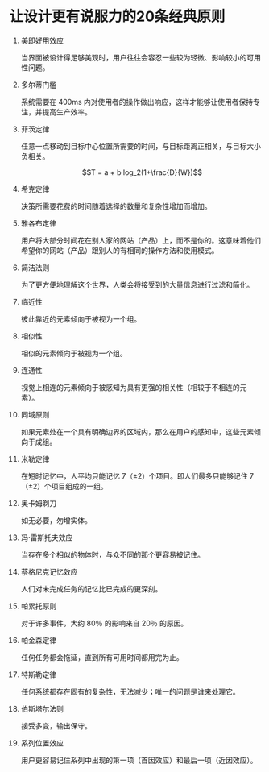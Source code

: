 # 让设计更有说服力的20条经典原则



1. 美即好用效应

    当界面被设计得足够美观时，用户往往会容忍一些较为轻微、影响较小的可用性问题。

2. 多尔蒂门槛

    系统需要在 400ms 内对使用者的操作做出响应，这样才能够让使用者保持专注，并提高生产效率。

3. 菲茨定律

    任意一点移动到目标中心位置所需要的时间，与目标距离正相关，与目标大小负相关。 

    $$T = a + b log_2(1+\frac{D}{W})$$

4. 希克定律

    决策所需要花费的时间随着选择的数量和复杂性增加而增加。

5. 雅各布定律

    用户将大部分时间花在别人家的网站（产品）上，而不是你的。这意味着他们希望你的网站（产品）跟别人的有相同的操作方法和使用模式。

6. 简洁法则

    为了更方便地理解这个世界，人类会将接受到的大量信息进行过滤和简化。

7. 临近性

    彼此靠近的元素倾向于被视为一个组。

8. 相似性

    相似的元素倾向于被视为一个组。

9. 连通性

    视觉上相连的元素倾向于被感知为具有更强的相关性（相较于不相连的元素）。

10. 同域原则

    如果元素处在一个具有明确边界的区域内，那么在用户的感知中，这些元素倾向于成组。

11. 米勒定律

    在短时记忆中，人平均只能记忆 7（±2）个项目。即人们最多只能够记住 7（±2）个项目组成的一组。

12. 奥卡姆剃刀

    如无必要，勿增实体。

13. 冯·雷斯托夫效应

    当存在多个相似的物体时，与众不同的那个更容易被记住。

14. 蔡格尼克记忆效应

    人们对未完成任务的记忆比已完成的更深刻。

15. 帕累托原则

    对于许多事件，大约 80％ 的影响来自 20％ 的原因。

16. 帕金森定律

    任何任务都会拖延，直到所有可用时间都用完为止。

17. 特斯勒定律

    任何系统都存在固有的复杂性，无法减少；唯一的问题是谁来处理它。

18. 伯斯塔尔法则

     接受多变，输出保守。

19. 系列位置效应

     用户更容易记住系列中出现的第一项（首因效应）和最后一项（近因效应）。

